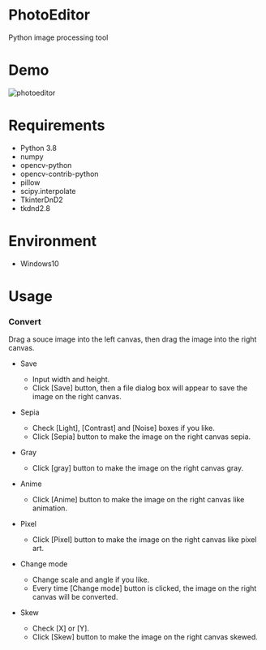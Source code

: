 # PhotoEditor
Python image processing tool

# Demo
![photoeditor](https://user-images.githubusercontent.com/48859041/119247159-4f18b180-bbc2-11eb-8133-98586aef2c57.gif)

# Requirements
* Python 3.8
* numpy
* opencv-python
* opencv-contrib-python
* pillow
* scipy.interpolate
* TkinterDnD2
* tkdnd2.8

# Environment
* Windows10

# Usage

### Convert

Drag a souce image into the left canvas, then drag the image into the right canvas.

* Save 
  * Input width and height.
  * Click [Save] button, then a file dialog box will appear to save the image on the right canvas.

* Sepia
  * Check [Light], [Contrast] and [Noise] boxes if you like.
  * Click [Sepia] button to make the image on the right canvas sepia. 

* Gray
  * Click [gray] button to make the image on the right canvas gray.

* Anime
  * Click [Anime] button to make the image on the right canvas like animation.

* Pixel
  * Click [Pixel] button to make the image on the right canvas like pixel art.

* Change mode
  * Change scale and angle if you like.
  * Every time [Change mode] button is clicked, the image on the right canvas will be converted.

* Skew
  * Check [X] or [Y].
  * Click [Skew] button to make the image on the right canvas skewed.


  